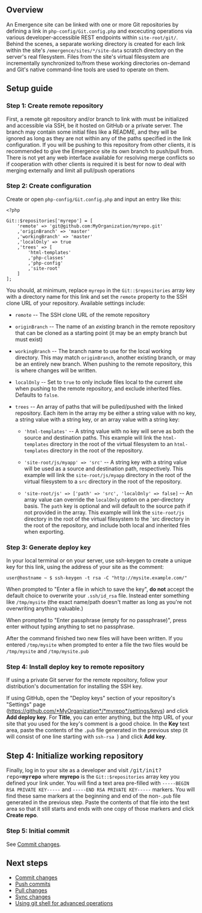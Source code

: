 ## Overview
An Emergence site can be linked with one or more Git repositories by defining a link in `php-config/Git.config.php` and
excecuting operations via various developer-accessible REST endpoints within `site-root/git/`. Behind the scenes, a
separate working directory is created for each link within the site's `/emergence/sites/*/site-data` scratch directory on the server's real filesystem. Files
from the site's virtual filesystem are incrementally synchronized to/from these working directories on-demand and Git's native
command-line tools are used to operate on them.

## Setup guide
### Step 1: Create remote repository
First, a remote git repository and/or branch to link with must be initialized and accessible via SSH, be it hosted on GitHub or a private
server. The branch may contain some initial files like a README, and they will be ignored as long as they are not within any of the paths specified
in the link configuration. If you will be pushing to this repository from other clients, it is recommended to give the Emergence site its own branch to push/pull
from. There is not yet any web interface available for resolving merge conflicts so if cooperation with other clients is required it is best for now to deal
with merging externally and limit all pull/push operations 

### Step 2: Create configuration
Create or open `php-config/Git.config.php` and input an entry like this:

```language-php
<?php

Git::$repositories['myrepo'] = [
    'remote' => 'git@github.com:MyOrganization/myrepo.git'
    ,'originBranch' => 'master'
    ,'workingBranch' => 'master'
    ,'localOnly' => true
	,'trees' => [
		'html-templates'
    	,'php-classes'
    	,'php-config'
		,'site-root'
	]
];
```

You should, at minimum, replace `myrepo` in the `Git::$repositories` array key with a directory name for this link and set the `remote`
property to the SSH clone URL of your repository. Available settings include:

- `remote` -- The SSH clone URL of the remote repository

- `originBranch` -- The name of an *existing* branch in the remote repository that can be cloned as a starting point (it may be an empty branch but must exist)

- `workingBranch` -- The branch name to use for the local working directory. This may match `originBranch`, another existing branch, or may be an entirely new branch. When
pushing to the remote repository, this is where changes will be written.

- `localOnly` -- Set to `true` to only include files local to the current site when pushing to the remote repository, and exclude inherited files. Defaults to `false`.

- `trees` -- An array of paths that will be pulled/pushed with the linked repository. Each item in the array my be either a string value with no key, a string value with a string key,
or an array value with a string key:
  - `'html-templates'` -- A string value with no key will serve as both the source and destination paths. This example will link the `html-templates` directory in the root of the virtual filesystem
    to an `html-templates` directory in the root of the repository.

  - `'site-root/js/myapp' => 'src'` -- A string key with a string value will be used as a source and destination path, respectively. This example will link the `site-root/js/myapp` directory
    in the root of the virtual filesystem to a `src` directory in the root of the repository.

  - `'site-root/js' => ['path' => 'src', 'localOnly' => false]` -- An array value can override the `localOnly` option on a per-directory basis. The `path` key is optional and will default to
    the source path if not provided in the array. This example will link the `site-root/js` directory in the root of the virtual filesystem to the `src directory in the root of the repository,
    and include both local and inherited files when exporting.


### Step 3: Generate deploy key
In your local terminal or on your server, use ssh-keygen to create a unique key for this link, using the address of your site as the comment:
```language-bash
user@hostname ~ $ ssh-keygen -t rsa -C "http://mysite.example.com/"
```

When prompted to "Enter a file in which to save the key", **do not** accept the default choice to overwrite your `.ssh/id_rsa` file. Instead enter something like `/tmp/mysite`
(the exact name/path doesn't matter as long as you're not overwriting anything valuable.)

When prompted to "Enter passphrase (empty for no passphrase)", press enter without typing anything to set no passphrase.

After the command finished two new files will have been written. If you entered `/tmp/mysite` when prompted to enter a file the two files would be `/tmp/mysite` and `/tmp/mysite.pub`

### Step 4: Install deploy key to remote repository
If using a private Git server for the remote repository, follow your distribution's documentation for installing the SSH key.

If using GitHub, open the "Deploy keys" section of your repository's "Settings" page (https://github.com/*MyOrganization*/*myrepo*/settings/keys) and click **Add deploy key**. For **Title**,
you can enter anything, but the http URL of your site that you used for the key's comment is a good choice. In the **Key** text area, paste the contents of the `.pub` file generated
in the previous step (it will consist of one line starting with `ssh-rsa `) and click **Add key**.

## Step 4: Initialize working repository
Finally, log in to your site as a developer and visit <kbd>/git/init?repo=**myrepo**</kbd> where **myrepo** is the `Git::$repositories` array key you defined your link under. You
will find a text area pre-filled with `-----BEGIN RSA PRIVATE KEY-----` and `-----END RSA PRIVATE KEY-----` markers. You will find these same markers at the beginning and end of the
non-`.pub` file generated in the previous step. Paste the contents of that file into the text area so that it still starts and ends with one copy of those markers and click **Create repo**.

### Step 5: Initial commit
See [Commit changes](commit).

## Next steps
- [Commit changes](commit)
- [Push commits](push)
- [Pull changes](pull)
- [Sync changes](sync)
- [Using git shell for advanced operations](shell)